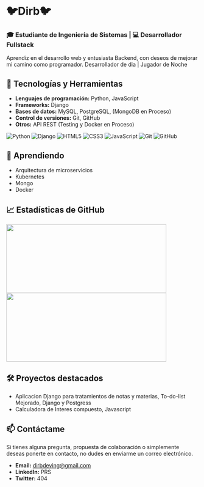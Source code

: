 # 🐦Dirb🐦

### 🎓 Estudiante de Ingeniería de Sistemas | 💻 Desarrollador Fullstack

Aprendiz en el desarrollo web y entusiasta Backend, con deseos de mejorar mi camino como programador.
Desarrollador de dia | Jugador de Noche

## 🚀 Tecnologías y Herramientas

- **Lenguajes de programación:** Python, JavaScript
- **Frameworks:** Django
- **Bases de datos:** MySQL, PostgreSQL, (MongoDB en Proceso)
- **Control de versiones:** Git, GitHub
- **Otros:** API REST (Testing y Docker en Proceso)

![Python](https://img.shields.io/badge/Python-blue)
![Django](https://img.shields.io/badge/Django-green)
![HTML5](https://img.shields.io/badge/HTML5-orange)
![CSS3](https://img.shields.io/badge/CSS3-blue)
![JavaScript](https://img.shields.io/badge/JavaScript-yellow)
![Git](https://img.shields.io/badge/Git-orange)
![GitHub](https://img.shields.io/badge/GitHub-gray)

## 🌱 Aprendiendo

- Arquitectura de microservicios
- Kubernetes
- Mongo
- Docker

## 📈 Estadísticas de GitHub

<a href="https://github.com/dirb-oc">
  <img height="180em" width="420em" src="https://github-readme-stats-eight-theta.vercel.app/api?username=dirb-oc&show_icons=true&theme=algolia&include_all_commits=true&count_private=true"/>
  <img height="180em" width="420em" src="https://github-readme-stats-eight-theta.vercel.app/api/top-langs/?username=dirb-oc&layout=compact&langs_count=8&theme=algolia"/>
</a>

## 🛠️ Proyectos destacados

- Aplicacion Django para tratamientos de notas y materias, To-do-list Mejorado, Django y Postgress
- Calculadora de Interes compuesto, Javascript

## 📫 Contáctame
Si tienes alguna pregunta, propuesta de colaboración o simplemente deseas ponerte en contacto, no dudes en enviarme un correo electrónico.

- **Email:** [dirbdeving@gmail.com](mailto:dirbdeving@gmail.com)
- **LinkedIn:** PRS
- **Twitter:** 404
